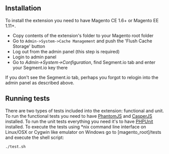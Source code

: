 ## Installation

To install the extension you need to have Magento CE 1.6+ or Magento EE 1.11+.

- Copy contents of the extension's folder to your Magento root folder
- Go to `Admin->System->Cache Management` and push the 'Flush Cache Storage' button
- Log out from the admin panel (this step is required)
- Login to admin panel
- Go to *Admin->System->Configuration*, find Segment.io tab and enter your Segment.io key there

If you don't see the Segment.io tab, perhaps you forgot to relogin into the admin panel as described above. 

## Running tests
There are two types of tests included into the extension: functional and unit. To run the functional tests you need to have [PhantomJS](http://phantomjs.org/) and [CasperJS](http://casperjs.org/) installed. To run the unit tests everything you need it's to have [PHPUnit](http://phpunit.de/) installed.
To execute the tests using *nix command line interface on Linux/OSX or Cygwin like emulator on Windows go to [magento_root]/tests and execute the shell script:

```
./test.sh
```



